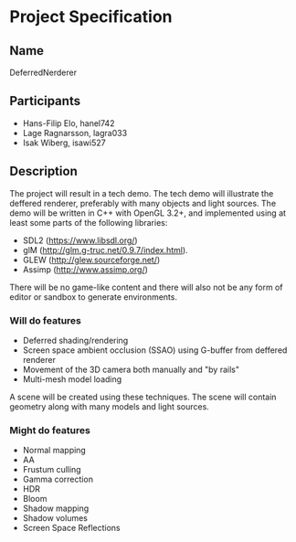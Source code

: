 # Project Specification

## Name
DeferredNerderer

## Participants

* Hans-Filip Elo, hanel742
* Lage Ragnarsson, lagra033
* Isak Wiberg, isawi527

## Description

The project will result in a tech demo. The tech demo will illustrate the deffered renderer, preferably with many objects and light sources. The demo will be written in C++ with OpenGL 3.2+, and implemented using at least some parts of the following libraries: 

* SDL2 (https://www.libsdl.org/)
* glM (http://glm.g-truc.net/0.9.7/index.html).
* GLEW (http://glew.sourceforge.net/)
* Assimp (http://www.assimp.org/)

There will be no game-like content and there will also not be any form of editor or sandbox to generate environments.

### Will do features

* Deferred shading/rendering
* Screen space ambient occlusion (SSAO) using G-buffer from deffered renderer
* Movement of the 3D camera both manually and "by rails"
* Multi-mesh model loading

A scene will be created using these techniques. The scene will contain geometry along with many models and light sources.

### Might do features

* Normal mapping
* AA
* Frustum culling
* Gamma correction
* HDR
* Bloom
* Shadow mapping
* Shadow volumes
* Screen Space Reflections

